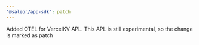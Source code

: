 ```yaml
---
"@saleor/app-sdk": patch
---
```


Added OTEL for VercelKV APL. This APL is still experimental, so the change is marked as patch
